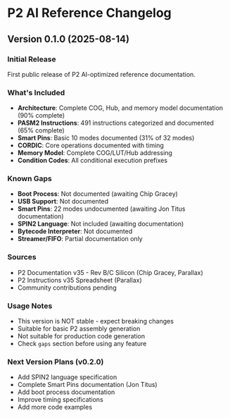 # P2 AI Reference Changelog

## Version 0.1.0 (2025-08-14)

### Initial Release
First public release of P2 AI-optimized reference documentation.

### What's Included
- **Architecture**: Complete COG, Hub, and memory model documentation (90% complete)
- **PASM2 Instructions**: 491 instructions categorized and documented (65% complete)
- **Smart Pins**: Basic 10 modes documented (31% of 32 modes)
- **CORDIC**: Core operations documented with timing
- **Memory Model**: Complete COG/LUT/Hub addressing
- **Condition Codes**: All conditional execution prefixes

### Known Gaps
- **Boot Process**: Not documented (awaiting Chip Gracey)
- **USB Support**: Not documented 
- **Smart Pins**: 22 modes undocumented (awaiting Jon Titus documentation)
- **SPIN2 Language**: Not included (awaiting documentation)
- **Bytecode Interpreter**: Not documented
- **Streamer/FIFO**: Partial documentation only

### Sources
- P2 Documentation v35 - Rev B/C Silicon (Chip Gracey, Parallax)
- P2 Instructions v35 Spreadsheet (Parallax)
- Community contributions pending

### Usage Notes
- This version is NOT stable - expect breaking changes
- Suitable for basic P2 assembly generation
- Not suitable for production code generation
- Check `gaps` section before using any feature

### Next Version Plans (v0.2.0)
- Add SPIN2 language specification
- Complete Smart Pins documentation (Jon Titus)
- Add boot process documentation
- Improve timing specifications
- Add more code examples